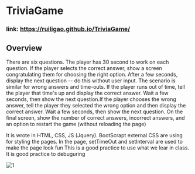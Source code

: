 # TriviaGame
### link:  https://ruiligao.github.io/TriviaGame/ 

## Overview

There are six questions. The player has 30 second to work on each question.
If the player selects the correct answer, show a screen congratulating them for choosing the right option. After a few seconds, display the next question -- do this without user input.
The scenario is similar for wrong answers and time-outs.
If the player runs out of time, tell the player that time's up and display the correct answer. Wait a few seconds, then show the next question.If the player chooses the wrong answer, tell the player they selected the wrong option and then display the correct answer. Wait a few seconds, then show the next question. On the final screen, show the number of correct answers, incorrect answers, and an option to restart the game (without reloading the page)

It is wrote in HTML, CSS, JS (Jquery). BootScrapt external CSS are using for styling the pages.
In the page, setTimeOut and setInterval are used to make the page look fun
This is a good practice to use what we lear in class.
It is good practice to debuguring 


![1](https://user-images.githubusercontent.com/47795010/59473090-af5b2200-8df5-11e9-8da2-68e92e13ee8b.png)

